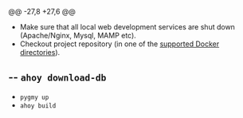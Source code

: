 @@ -27,8 +27,6 @@
 - Make sure that all local web development services are shut down (Apache/Nginx, Mysql, MAMP etc).
 - Checkout project repository (in one of the [supported Docker directories](https://docs.docker.com/docker-for-mac/osxfs/#access-control)).
 
-- `ahoy download-db`
-
 - `pygmy up`
 - `ahoy build`
 
